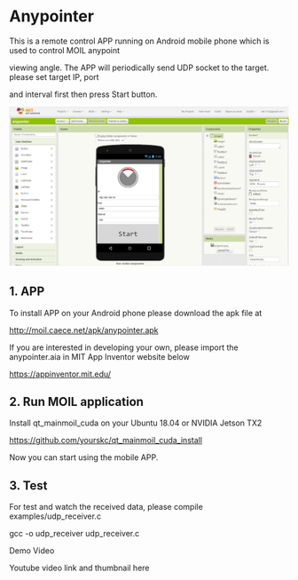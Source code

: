 # Anypointer

This is a remote control APP running on Android mobile phone which is used to control MOIL anypoint 

viewing angle. The APP will periodically send UDP socket to the target. please set target IP, port 

and interval first then press Start button.

![APP](document/images/ai2_s01.jpg)


## 1. APP 

To install APP on your Android phone please download the apk file at

http://moil.caece.net/apk/anypointer.apk
 
If you are interested in developing your own, please import the anypointer.aia in MIT App Inventor website below

https://appinventor.mit.edu/

## 2. Run MOIL application

Install qt_mainmoil_cuda on your Ubuntu 18.04 or NVIDIA Jetson TX2

https://github.com/yourskc/qt_mainmoil_cuda_install

Now you can start using the mobile APP.


## 3. Test 

For test and watch the received data, please compile examples/udp_receiver.c

gcc -o udp_receiver udp_receiver.c

Demo Video

Youtube video link and thumbnail here


